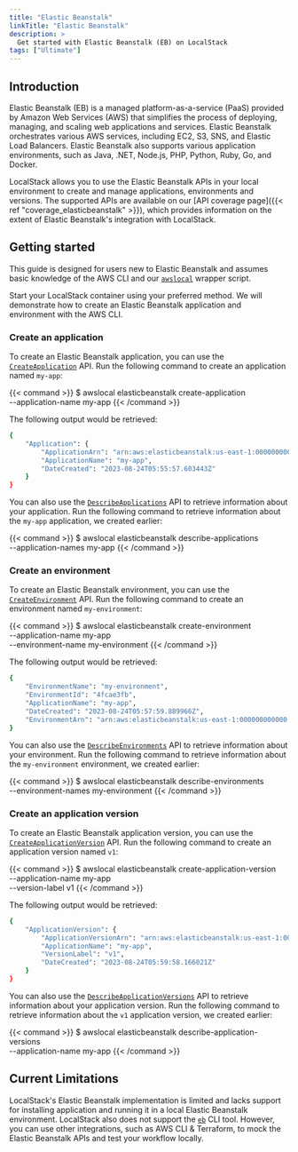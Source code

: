 ```yaml
---
title: "Elastic Beanstalk"
linkTitle: "Elastic Beanstalk"
description: >
  Get started with Elastic Beanstalk (EB) on LocalStack
tags: ["Ultimate"]
---
```


## Introduction

Elastic Beanstalk (EB) is a managed platform-as-a-service (PaaS) provided by Amazon Web Services (AWS) that simplifies the process of deploying, managing, and scaling web applications and services.
Elastic Beanstalk orchestrates various AWS services, including EC2, S3, SNS, and Elastic Load Balancers.
Elastic Beanstalk also supports various application environments, such as Java, .NET, Node.js, PHP, Python, Ruby, Go, and Docker.

LocalStack allows you to use the Elastic Beanstalk APIs in your local environment to create and manage applications, environments and versions.
The supported APIs are available on our [API coverage page]({{< ref "coverage_elasticbeanstalk" >}}), which provides information on the extent of Elastic Beanstalk's integration with LocalStack.

## Getting started

This guide is designed for users new to Elastic Beanstalk and assumes basic knowledge of the AWS CLI and our [`awslocal`](https://github.com/localstack/awscli-local) wrapper script.

Start your LocalStack container using your preferred method.
We will demonstrate how to create an Elastic Beanstalk application and environment with the AWS CLI.

### Create an application

To create an Elastic Beanstalk application, you can use the [`CreateApplication`](https://docs.aws.amazon.com/elasticbeanstalk/latest/api/API_CreateApplication.html) API.
Run the following command to create an application named `my-app`:

{{< command >}}
$ awslocal elasticbeanstalk create-application \
    --application-name my-app
{{< /command >}}

The following output would be retrieved:

```bash
{
    "Application": {
        "ApplicationArn": "arn:aws:elasticbeanstalk:us-east-1:000000000000:application/my-app",
        "ApplicationName": "my-app",
        "DateCreated": "2023-08-24T05:55:57.603443Z"
    }
}
```

You can also use the [`DescribeApplications`](https://docs.aws.amazon.com/elasticbeanstalk/latest/api/API_DescribeApplications.html) API to retrieve information about your application.
Run the following command to retrieve information about the `my-app` application, we created earlier:

{{< command >}}
$ awslocal elasticbeanstalk describe-applications \
    --application-names my-app
{{< /command >}}

### Create an environment

To create an Elastic Beanstalk environment, you can use the [`CreateEnvironment`](https://docs.aws.amazon.com/elasticbeanstalk/latest/api/API_CreateEnvironment.html) API.
Run the following command to create an environment named `my-environment`:

{{< command >}}
$ awslocal elasticbeanstalk create-environment \
    --application-name my-app \
    --environment-name my-environment
{{< /command >}}

The following output would be retrieved:

```bash
{
    "EnvironmentName": "my-environment",
    "EnvironmentId": "4fcae3fb",
    "ApplicationName": "my-app",
    "DateCreated": "2023-08-24T05:57:59.889966Z",
    "EnvironmentArn": "arn:aws:elasticbeanstalk:us-east-1:000000000000:applicationversion/my-app/version"
}
```

You can also use the [`DescribeEnvironments`](https://docs.aws.amazon.com/elasticbeanstalk/latest/api/API_DescribeEnvironments.html) API to retrieve information about your environment.
Run the following command to retrieve information about the `my-environment` environment, we created earlier:

{{< command >}}
$ awslocal elasticbeanstalk describe-environments \
    --environment-names my-environment
{{< /command >}}

### Create an application version

To create an Elastic Beanstalk application version, you can use the [`CreateApplicationVersion`](https://docs.aws.amazon.com/elasticbeanstalk/latest/api/API_CreateApplicationVersion.html) API.
Run the following command to create an application version named `v1`:

{{< command >}}
$ awslocal elasticbeanstalk create-application-version \
    --application-name my-app \
    --version-label v1
{{< /command >}}

The following output would be retrieved:

```bash
{
    "ApplicationVersion": {
        "ApplicationVersionArn": "arn:aws:elasticbeanstalk:us-east-1:000000000000:applicationversion/my-app/v1",
        "ApplicationName": "my-app",
        "VersionLabel": "v1",
        "DateCreated": "2023-08-24T05:59:58.166021Z"
    }
}
```

You can also use the [`DescribeApplicationVersions`](https://docs.aws.amazon.com/elasticbeanstalk/latest/api/API_DescribeApplicationVersions.html) API to retrieve information about your application version.
Run the following command to retrieve information about the `v1` application version, we created earlier:

{{< command >}}
$ awslocal elasticbeanstalk describe-application-versions \
    --application-name my-app
{{< /command >}}

## Current Limitations

LocalStack's Elastic Beanstalk implementation is limited and lacks support for installing application and running it in a local Elastic Beanstalk environment.
LocalStack also does not support the [`eb`](https://docs.aws.amazon.com/elasticbeanstalk/latest/dg/eb-cli3.html) CLI tool.
However, you can use other integrations, such as AWS CLI & Terraform, to mock the Elastic Beanstalk APIs and test your workflow locally.
